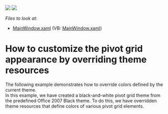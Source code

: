 <!-- default badges list -->
[![](https://img.shields.io/badge/Open_in_DevExpress_Support_Center-FF7200?style=flat-square&logo=DevExpress&logoColor=white)](https://supportcenter.devexpress.com/ticket/details/E3832)
[![](https://img.shields.io/badge/📖_How_to_use_DevExpress_Examples-e9f6fc?style=flat-square)](https://docs.devexpress.com/GeneralInformation/403183)
<!-- default badges end -->
<!-- default file list -->
*Files to look at*:

* [MainWindow.xaml](./CS/DXPivotGrid_OverrideThemeResources/MainWindow.xaml) (VB: [MainWindow.xaml](./VB/DXPivotGrid_OverrideThemeResources/MainWindow.xaml))
<!-- default file list end -->
# How to customize the pivot grid appearance by overriding theme resources


<p>The following example demonstrates how to override colors defined by the current theme.<br />
In this example, we have created a black-and-white pivot grid theme from the predefined Office 2007 Black theme. To do this, we have overridden theme resources that define colors of various pivot grid elements.</p><br />


<br/>



